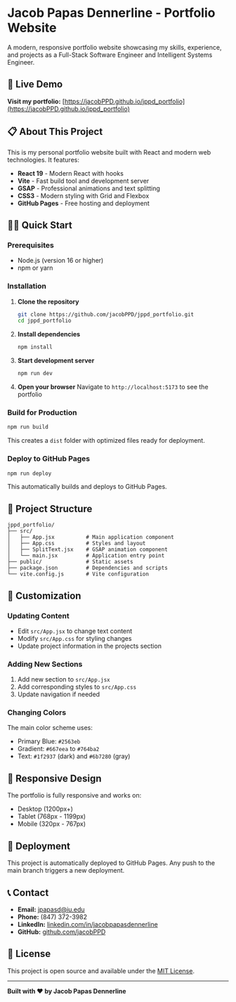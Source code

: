 # Jacob Papas Dennerline - Portfolio Website

A modern, responsive portfolio website showcasing my skills, experience, and projects as a Full-Stack Software Engineer and Intelligent Systems Engineer.

## 🚀 Live Demo

**Visit my portfolio:** [https://jacobPPD.github.io/jppd_portfolio](https://jacobPPD.github.io/jppd_portfolio)

## 📋 About This Project

This is my personal portfolio website built with React and modern web technologies. It features:
- **React 19** - Modern React with hooks
- **Vite** - Fast build tool and development server
- **GSAP** - Professional animations and text splitting
- **CSS3** - Modern styling with Grid and Flexbox
- **GitHub Pages** - Free hosting and deployment

## 🏃‍♂️ Quick Start

### Prerequisites
- Node.js (version 16 or higher)
- npm or yarn

### Installation

1. **Clone the repository**
   ```bash
   git clone https://github.com/jacobPPD/jppd_portfolio.git
   cd jppd_portfolio
   ```

2. **Install dependencies**
   ```bash
   npm install
   ```

3. **Start development server**
   ```bash
   npm run dev
   ```

4. **Open your browser**
   Navigate to `http://localhost:5173` to see the portfolio

### Build for Production

```bash
npm run build
```

This creates a `dist` folder with optimized files ready for deployment.

### Deploy to GitHub Pages

```bash
npm run deploy
```

This automatically builds and deploys to GitHub Pages.

## 📁 Project Structure

```
jppd_portfolio/
├── src/
│   ├── App.jsx          # Main application component
│   ├── App.css          # Styles and layout
│   ├── SplitText.jsx    # GSAP animation component
│   └── main.jsx         # Application entry point
├── public/              # Static assets
├── package.json         # Dependencies and scripts
└── vite.config.js       # Vite configuration
```

## 🎨 Customization

### Updating Content
- Edit `src/App.jsx` to change text content
- Modify `src/App.css` for styling changes
- Update project information in the projects section

### Adding New Sections
1. Add new section to `src/App.jsx`
2. Add corresponding styles to `src/App.css`
3. Update navigation if needed

### Changing Colors
The main color scheme uses:
- Primary Blue: `#2563eb`
- Gradient: `#667eea` to `#764ba2`
- Text: `#1f2937` (dark) and `#6b7280` (gray)

## 📱 Responsive Design

The portfolio is fully responsive and works on:
- Desktop (1200px+)
- Tablet (768px - 1199px)
- Mobile (320px - 767px)

## 🚀 Deployment

This project is automatically deployed to GitHub Pages. Any push to the main branch triggers a new deployment.

## 📞 Contact

- **Email:** jpapasd@iu.edu
- **Phone:** (847) 372-3982
- **LinkedIn:** [linkedin.com/in/jacobpapasdennerline](https://linkedin.com/in/jacobpapasdennerline)
- **GitHub:** [github.com/jacobPPD](https://github.com/jacobPPD)

## 📄 License

This project is open source and available under the [MIT License](LICENSE).

---

**Built with ❤️ by Jacob Papas Dennerline**

